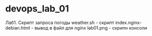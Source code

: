 # devops_lab_01

Лаб1. Скрипт запроса погоды
weather.sh - скрипт
index.nginx-debian.html - вывод в файл для nginx
lab01.png - скрипн консоли

